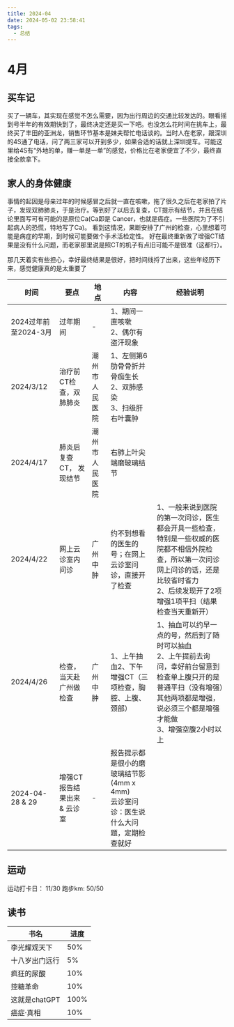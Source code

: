 ```yaml
---
title: 2024-04
date: 2024-05-02 23:58:41
tags:
  - 总结
---
```

# 4月
## 买车记
买了一辆车，其实现在感觉不怎么需要，因为出行周边的交通比较发达的。眼看摇到号半年的有效期快到了，最终决定还是买一下吧。也没怎么花时间在挑车上，最终买了丰田的亚洲龙，销售环节基本是妹夫帮忙电话谈的。当时人在老家，跟深圳的4S通了电话，问了两三家可以开到多少，如果合适的话就上深圳提车。可能这里给4S有“外地的单，赚一单是一单”的感觉，价格比在老家便宜了不少，最终直接全款拿下。

## 家人的身体健康
事情的起因是母亲过年的时候感冒之后就一直在咳嗽，拖了很久之后在老家拍了片子，发现双肺肺炎，于是治疗。等到好了以后去复查，CT提示有结节，并且在结论里面写可有可能的是原位Ca(Ca即是 Cancer，也就是癌症。一些医院为了不引起病人的恐慌，特地写了Ca)。
看到这情况，果断安排了广州的检查，心里想着可能是病症的早期，到时候可能要做个手术活检定性。
好在最终重新做了增强CT结果是没有什么问题，而老家那里说是照CT的机子有点旧可能不是很准（这都行）。

那几天着实有些担心，幸好最终结果是很好，把时间线捋了出来，这些年经历下来，感觉健康真的是太重要了

| 时间              | 要点               | 地点      | 内容                                                  | 经验说明                                                                                                |
| --------------- | ---------------- | ------- | --------------------------------------------------- | --------------------------------------------------------------------------------------------------- |
| 2024过年前至2024-3月 | 过年期间             | -       | 1、期间一直咳嗽<br>2、偶尔有盗汗现象                               |                                                                                                     |
| 2024/3/12       | 治疗前CT检查，双肺肺炎     | 潮州市人民医院 | 1、左侧第6肋骨骨折并骨痂生长<br>2、双肺感染<br>3、扫级肝右叶囊肿              |                                                                                                     |
| 2024/4/17       | 肺炎后复查CT， 发现结节    | 潮州市人民医院 | 右肺上叶尖端磨玻璃结节                                         |                                                                                                     |
| 2024/4/22       | 网上云诊室内问诊         | 广州中肿    | 约不到想看的医生的号；在网上云诊室问诊，直接开了检查                          | 1、一般来说到医院的第一次问诊，医生都会开具一些检查，特别是一些权威的医院都不相信外院检查，所以第一次问诊网上问诊的话，还是比较省时省力<br>2、后续发现开了2项增强1项平扫（结果检查当天重新开） |
| 2024/4/26       | 检查，当天赴广州做检查      | 广州中肿    | 1、上午抽血2、下午增强CT（三项检查，胸腔、上腹、颈部）                       | 1、抽血可以约早一点的号，然后到了随时可以抽血<br>2、上午提前去询问，幸好前台留意到检查单上腹只开的是普通平扫（没有增强）其他两项都是增强，说必须三个都是增强才能做<br>3、增强空腹2小时以上 |
| 2024-04-28 & 29 | 增强CT报告结果出来 & 云诊室 | -       | 报告提示都是很小的磨玻璃结节影(4mm x 4mm)<br>云诊室问诊：医生说什么大问题，定期检查就好 |                                                                                                     |


## 运动

运动打卡日： 11/30
跑步km:  50/50

## 读书

| 书名         | 进度   |
| ---------- | ---- |
| 李光耀观天下     | 50%  |
| 十八岁出门远行    | 5%   |
| 疯狂的尿酸      | 10%  |
| 控糖革命       | 10%  |
| 这就是chatGPT | 100% |
| 癌症·真相      | 10%  |